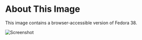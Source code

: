 # About This Image

This image contains a browser-accessible version of Fedora 38.

![Screenshot][Image_Screenshot]

[Image_Screenshot]: https://info.kasmweb.com/hubfs/dockerhub/fedora-37-core.png "Image Screenshot"

